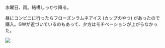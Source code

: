 水曜日、雨。結構しっかり降る。

昼にコンビニに行ったらフローズンラムネアイス (カップのやつ) があったので購入。GWが近づいているのもあって、夕方はモチベーションが上がらなかった。

![](https://photos.apkas.net/medium/202304/20230426-142830.webp)
